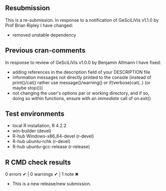 
## Resubmission
This is a re-submission. In response to a notification of GeSciLiVis v1.1.0 by Prof Brian Ripley I have changed:
- removed unstable dependency

## Previous cran-comments
In response to review of GeSciLiVis v1.0.0 by Benjamin Altmann I have fixed:
- adding references in the description field of your DESCRIPTION file
- information messages not directly printed to the console 
(instead of print()/cat() rather use message()/warning() or
if(verbose)cat(..) (or maybe stop()))
- not changing the user's options par or working directory, and if so, doing so within functions, ensure with an *immediate* call of on.exit()

## Test environments
- local R installation, R 4.2.2
- win-builder (devel)
- R-hub Windows-x86_64-devel (r-devel)
- R-hub ubuntu-rchk (r-devel)
- R-hub ubuntu-gcc-release (r-release)

## R CMD check results

0 errors ✔ | 0 warnings ✔ | 1 note ✖

* This is a new release/new submission.
